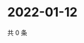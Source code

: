 # 2022-01-12

共 0 条

<!-- BEGIN WEIBO -->
<!-- 最后更新时间 Wed Jan 12 2022 10:03:31 GMT+0800 (China Standard Time) -->

<!-- END WEIBO -->
